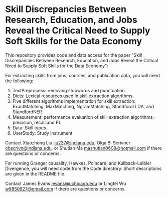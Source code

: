 # Skill Discrepancies Between Research, Education, and Jobs Reveal the Critical Need to Supply Soft Skills for the Data Economy

 
This repository provides code and data access for the paper "Skill Discrepancies Between Research, Education, and Jobs Reveal the Critical Need to Supply Soft Skills for the Data Economy":
 
For extracting skills from jobs, courses, and publication data, you will need the following: 
1. TextPreprocess: removing stopwords and punctuation.
2. Dicts: Lexical resources used in skill extraction algorithms.
3. Five different algorithms implementation for skill extraction: ExactMatching, MaxMatching, NgramMatching, StandfordLLDA, and StandfordNER.
4. Measurement: performance evaluation of skill extraction algorithms: precision, recall and F1.
5. Data: Skill types.
6. UserStudy: Study instrument

Contact Xiaozhong Liu <liu237@indiana.edu>, Olga B. Scrivner <obscrivn@indiana.edu>, or  Shutian Ma <mashutian0608@hotmail.com> if there are questions or concerns.

For running Granger causality, Hawkes, Poincaré, and Kullback-Leibler Divergence, you will need code from the Code directory.
Short descriptions are given in the README file.

Contact James Evans <jevans@uchicago.edu> or Lingfei Wu <wlf850927@gmail.com> if there are questions or concerns.
